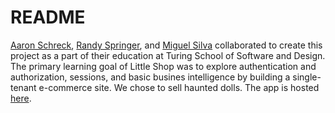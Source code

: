 # README

[Aaron Schreck](https://github.com/aschreck), [Randy Springer](https://github.com/randy-darsh), and [Miguel Silva](https://github.com/MiguelSilva1997) collaborated to create this project as a part of their education at Turing School of Software and Design. The primary learning goal of Little Shop was to explore authentication and authorization, sessions, and basic busines intelligence by building a single-tenant e-commerce site. We chose to sell haunted dolls. The app is hosted [here](https://little-nightmares.herokuapp.com/). 